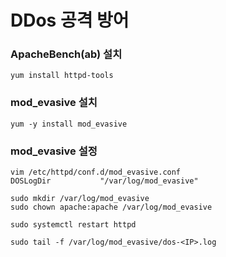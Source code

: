 # DDos 공격 방어
### ApacheBench(ab) 설치
```
yum install httpd-tools
```

### mod_evasive 설치
```
yum -y install mod_evasive
```

### mod_evasive 설정
```
vim /etc/httpd/conf.d/mod_evasive.conf
DOSLogDir           "/var/log/mod_evasive"

sudo mkdir /var/log/mod_evasive
sudo chown apache:apache /var/log/mod_evasive

sudo systemctl restart httpd

sudo tail -f /var/log/mod_evasive/dos-<IP>.log
```
